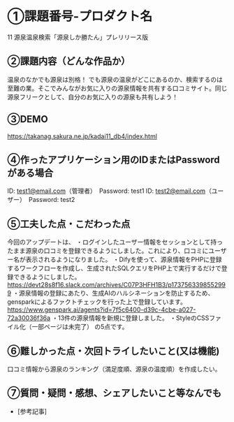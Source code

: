 # ①課題番号-プロダクト名
11 源泉温泉検索「源泉しか勝たん」プレリリース版

## ②課題内容（どんな作品か）
温泉のなかでも源泉は別格！ でも源泉の温泉がどこにあるのか、検索するのは至難の業。そこでみんながお気に入りの源泉情報を共有する口コミサイト。同じ源泉フリークとして、自分のお気に入りの源泉も共有しよう！

## ③DEMO
https://takanag.sakura.ne.jp/kadai11_db4/index.html

## ④作ったアプリケーション用のIDまたはPasswordがある場合
ID: test1@email.com（管理者）　Password: test1 
ID: test2@email.com（ユーザー）　Password: test2 

## ⑤工夫した点・こだわった点
今回のアップデートは、
・ログインしたユーザー情報をセッションとして持ったまま源泉の口コミを登録できるようにしました。これにより、口コミにユーザー名が表示されるようになりました。
・Difyを使って、源泉情報をPHPに登録するワークフローを作成し、生成されたSQLクエリをPHP上で実行するだけで登録できるようにしました。
https://devt28s8f16.slack.com/archives/C07P3HFH1B3/p1737563398552999
・源泉情報の登録にあたり、生成AIのハルシネーションを防止するため、gensparkによるファクトチェックを行った上で登録しています。
　https://www.genspark.ai/agents?id=7f5c6400-d39c-4cbe-a027-72a30036f36a
・13件の源泉情報を新規に登録しました。
・StyleのCSSファイル化（一部ページは未完了）
の5点です。

## ⑥難しかった点・次回トライしたいこと(又は機能)
口コミ情報から源泉のランキング（満足度順、源泉の温度順）を作成したい。

## ⑦質問・疑問・感想、シェアしたいこと等なんでも

- [参考記事]
